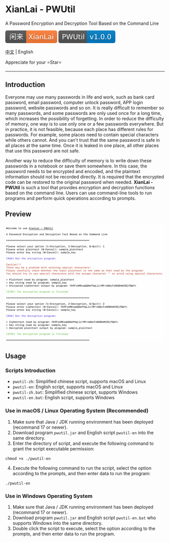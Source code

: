 # XianLai - PWUtil

A Password Encryption and Decryption Tool Based on the Command Line

![](./docs/xianlai-badge.svg) ![](./docs/pwutil-version-badge.svg)

[中文](README.md) | English

Appreciate for your ⭐️Star⭐️

---

## Introduction

Everyone may use many passwords in life and work, such as bank card password, email password, computer unlock password, APP login password, website passwords and so on. It is really difficult to remember so many passwords, and some passwords are only used once for a long time, which increases the possibility of forgetting. In order to reduce the difficulty of memory, one way is to use only one or a few passwords everywhere. But in practice, it is not feasible, because each place has different rules for passwords. For example, some places need to contain special characters while others cannot. And you can't trust that the same password is safe in all places at the same time. Once it is leaked in one place, all other places that use this password are not safe.

Another way to reduce the difficulty of memory is to write down these passwords in a notebook or save them somewhere. In this case, the password needs to be encrypted and encoded, and the plaintext information should not be recorded directly. It is required that the encrypted code can be restored to the original password when needed. **XianLai - PWUtil** is such a tool that provides encryption and decryption functions based on the command line. Users can use command-line tools to run programs and perform quick operations according to prompts.

## Preview

![](./docs/preview-en.png)

## Usage

### Scripts Introduction

- `pwutil-zh`: Simplified chinese script, supports macOS and Linux
- `pwutil-en`: English script, supports macOS and Linux
- `pwutil-zh.bat`: Simplified chinese script, supports Windows
- `pwutil-en.bat`: English script, supports Windows

### Use in macOS / Linux Operating System (Recommended)

1. Make sure that Java / JDK running environment has been deployed (recommand 17 or newer).
2. Download program `pwutil.jar` and English script `pwutil-en` into the same directory.
3. Enter the directory of script, and execute the following command to grant the script executable permission:

```shell
chmod +x ./pwutil-en
```

4. Execute the following command to run the script, select the option according to the prompts, and then enter data to run the program:

```shell
./pwutil-en
```

### Use in Windows Operating System

1. Make sure that Java / JDK running environment has been deployed (recommand 17 or newer).
2. Download program `pwutil.jar` and English script `pwutil-en.bat` who supports Windows into the same directory.
3. Double click the script to execute, select the option according to the prompts, and then enter data to run the program.

